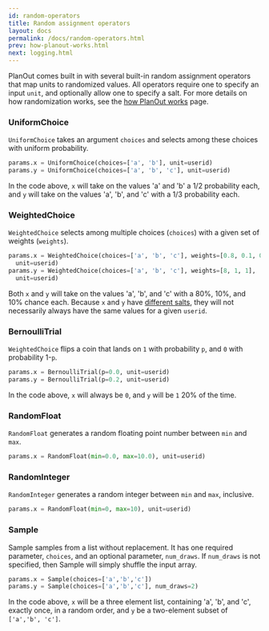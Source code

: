 ```yaml
---
id: random-operators
title: Random assignment operators
layout: docs
permalink: /docs/random-operators.html
prev: how-planout-works.html
next: logging.html
---
```


PlanOut comes built in with several built-in random assignment operators that
map units to randomized values. All operators require
one to specify an input `unit`, and optionally allow one to specify a salt.
For more details on how randomization works, see the [how PlanOut works](how-planout-works.html) page.

### UniformChoice
`UniformChoice` takes an argument `choices` and selects among these choices with uniform probability.

```python
params.x = UniformChoice(choices=['a', 'b'], unit=userid)
params.y = UniformChoice(choices=['a', 'b', 'c'], unit=userid)
```

In the code above, `x` will take on the values 'a' and 'b' a 1/2 probability each, and `y` will take on the values 'a', 'b', and 'c' with a 1/3 probability each.

### WeightedChoice
`WeightedChoice` selects among multiple choices (`choices`) with a given set of weights (`weights`).

```python
params.x = WeightedChoice(choices=['a', 'b', 'c'], weights=[0.8, 0.1, 0.1],
  unit=userid)
params.y = WeightedChoice(choices=['a', 'b', 'c'], weights=[8, 1, 1],
  unit=userid)
```

Both `x` and `y` will take on the values 'a', 'b', and 'c' with a 80%, 10%, and
10% chance each. Because `x` and `y` have [different salts](how-planout-works.html#salts), they will not
necessarily always have the same values for a given `userid`.

### BernoulliTrial
`WeightedChoice` flips a coin that lands on `1` with probability `p`, and `0`
with probability 1-`p`.

```python
params.x = BernoulliTrial(p=0.0, unit=userid)
params.y = BernoulliTrial(p=0.2, unit=userid)
```

In the code above, `x` will always be `0`, and `y` will be `1` 20% of the time.

### RandomFloat
`RandomFloat` generates a random floating point number between `min` and `max`.

```python
params.x = RandomFloat(min=0.0, max=10.0), unit=userid)
```

### RandomInteger
`RandomInteger` generates a random integer between `min` and `max`, inclusive.

```python
params.x = RandomFloat(min=0, max=10), unit=userid)
```

### Sample
Sample samples from a list without replacement. It has one required parameter,
`choices`, and an optional parameter, `num_draws`. If
`num_draws` is not specified, then Sample will simply shuffle the input array.

```python
params.x = Sample(choices=['a','b','c'])
params.y = Sample(choices=['a','b','c'], num_draws=2)
```

In the code above, `x` will be a three element list, containing 'a', 'b', and
'c', exactly once, in a random order, and `y` be a two-element subset of
`['a','b', 'c']`.
